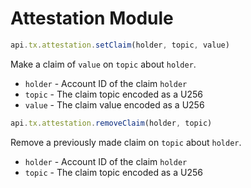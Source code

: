 # Attestation Module


```js
api.tx.attestation.setClaim(holder, topic, value)
```
Make a claim of `value` on `topic` about `holder`.

* `holder` - Account ID of the claim `holder`
* `topic` - The claim topic encoded as a U256
* `value` - The claim value encoded as a U256

```js
api.tx.attestation.removeClaim(holder, topic)
```
Remove a previously made claim on `topic` about `holder`.

* `holder` - Account ID of the claim `holder`
* `topic` - The claim topic encoded as a U256
